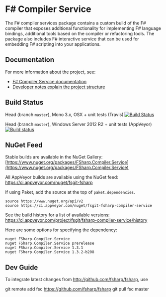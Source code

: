 F# Compiler Service
===================

The F# compiler services package contains a custom build of the F# compiler that
exposes additional functionality for implementing F# language bindings, additional
tools based on the compiler or refactoring tools. The package also includes F#
interactive service that can be used for embedding F# scripting into your applications.

Documentation
-------------

For more information about the project, see:

 * [F# Compiler Service documentation](http://fsharp.github.io/FSharp.Compiler.Service/)
 * [Developer notes explain the project structure](http://fsharp.github.io/FSharp.Compiler.Service/devnotes.html)

Build Status
------------

Head (branch ``master``), Mono 3.x, OSX + unit tests (Travis) [![Build Status](https://travis-ci.org/fsharp/FSharp.Compiler.Service.png?branch=master)](https://travis-ci.org/fsharp/FSharp.Compiler.Service/branches)

Head (branch ``master``), Windows Server 2012 R2 + unit tests (AppVeyor)  [![Build status](https://ci.appveyor.com/api/projects/status/3yllu2qh19brk61d)](https://ci.appveyor.com/project/fsgit/fsharp-compiler-service)

NuGet Feed
------------

Stable builds are available in the NuGet Gallery:
[https://www.nuget.org/packages/FSharp.Compiler.Service](https://www.nuget.org/packages/FSharp.Compiler.Service)

All AppVeyor builds are available using the NuGet feed: https://ci.appveyor.com/nuget/fsgit-fsharp

If using Paket, add the source at the top of `paket.dependencies`.

```
source https://www.nuget.org/api/v2
source https://ci.appveyor.com/nuget/fsgit-fsharp-compiler-service
```

See the build history for a list of available versions: https://ci.appveyor.com/project/fsgit/fsharp-compiler-service/history

Here are some options for specifying the dependency:

```
nuget FSharp.Compiler.Service
nuget FSharp.Compiler.Service prerelease
nuget FSharp.Compiler.Service 1.3.1
nuget FSharp.Compiler.Service 1.3.2-b208
```

Dev Guide
----------

To integrate latest changes from http://github.com/fsharp/fsharp, use

git remote add fsc https://github.com/fsharp/fsharp
git pull fsc master
